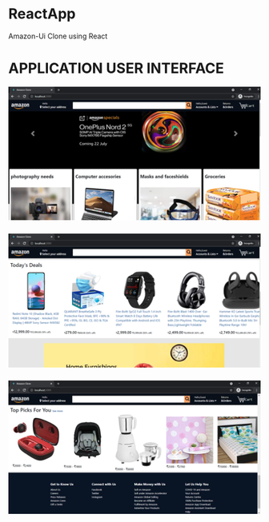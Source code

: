 # ReactApp
Amazon-Ui Clone using React


# APPLICATION USER INTERFACE

##### ![alt text](https://github.com/RohithSangati/UI-Images/blob/main/AmazonUiOuputImages/home1.png)

##### ![alt text](https://github.com/RohithSangati/UI-Images/blob/main/AmazonUiOuputImages/home2%20(2).png)

##### ![alt text](https://github.com/RohithSangati/UI-Images/blob/main/AmazonUiOuputImages/home3.png)
